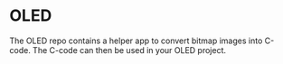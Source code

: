 # OLED

The OLED repo contains a helper app to convert bitmap images into C-code. The C-code can then be used in your OLED project.
